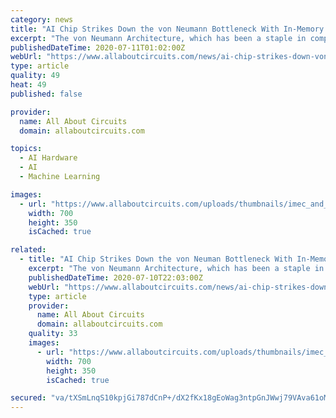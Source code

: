 ```yaml
---
category: news
title: "AI Chip Strikes Down the von Neumann Bottleneck With In-Memory Neural Net Processing"
excerpt: "The von Neumann Architecture, which has been a staple in computer architecture, may soon find itself less useful in the world of artificial intelligence."
publishedDateTime: 2020-07-11T01:02:00Z
webUrl: "https://www.allaboutcircuits.com/news/ai-chip-strikes-down-von-neumann-bottleneck-in-memory-neural-network-processing/"
type: article
quality: 49
heat: 49
published: false

provider:
  name: All About Circuits
  domain: allaboutcircuits.com

topics:
  - AI Hardware
  - AI
  - Machine Learning

images:
  - url: "https://www.allaboutcircuits.com/uploads/thumbnails/imec_and_GF_AI_chip.jpg"
    width: 700
    height: 350
    isCached: true

related:
  - title: "AI Chip Strikes Down the von Neuman Bottleneck With In-Memory Neural Net Processing"
    excerpt: "The von Neumann Architecture, which has been a staple in computer architecture, may soon find itself less useful in the world of artificial intelligence."
    publishedDateTime: 2020-07-10T22:03:00Z
    webUrl: "https://www.allaboutcircuits.com/news/ai-chip-strikes-down-von-neumann-bottleneck-in-memory-neural-network-processing/"
    type: article
    provider:
      name: All About Circuits
      domain: allaboutcircuits.com
    quality: 33
    images:
      - url: "https://www.allaboutcircuits.com/uploads/thumbnails/imec_and_GF_AI_chip.jpg"
        width: 700
        height: 350
        isCached: true

secured: "va/tXSmLnqS10kpjGi787dCnP+/dX2fKx18gEoWag3ntpGnJWwj79VAva61oMLQ+CEh2OGoeUG+b80pbGNdmBzb/eEJRRWjAVDNvdIDa9+f17e+A5YYxCDlr3XNCQzyPysX5v//F/qVPXZ2ZfqfuSOEpIyhp1B9axv3/vNa+gscCOoRFuh61UBu1g3m63l8DeL0w3ejnHdAQZVWFkM2bBuqMT5O06eySHsP4FrIC7BYFhA+I7DXUF2C+Oy1yBA1BYEpvDy3+RmYn9lndILqHunRWwu4+KpD5HXrdZ1MMnfBFL7cHAFx+qbtjE7FQyqHpOA+eK+IbsMp6bW37UJLhkQ==;YsbAygtLU6kVhngr2gkrUw=="
---
```



